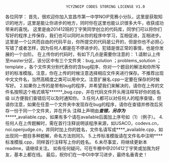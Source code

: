                                YCYZNOIP CODES STORING LICENSE V1.0
各位同学：
首先，很欢迎你加入宜昌市第一中学NOIP竞赛小分队，这里是获取知识的地方，这里是能让你进步的地方，同时你在这里也能认识很多大牛，收获成功带来的喜悦。
这里是由201412班的丁宇笑同学创立的代码库，同学们可以将你们写好的程序上传保存，我们也可以同时从你的程序中学习，互相促进，互相进步。这里是一个公共而自由的代码平台，你所提交的代码是公开的，但是你也不必担心写错了或者怎样，因为任何人都是在不停进步的，犯错是很正常的事情，也是你发展的一个台阶。
在上传你的代码时，有如下几点是需要你注意的：
1.请默认上传至master分区，该分区中有三个文件夹：bug_solution ；problems_solution ；template 。各个文件夹分别代表你的含bug程序、你对一个题目的解法和你所写好的标准模版。注意，你在上传的时候注意选择相应文件夹进行保存。不推荐出现中文文件名，当然高精度之类可以用中文。注意扩展名.cpp一定要在保存的时候写好。
2.如果你上传的是带有bug的程序，并希望我们来解决的，请你在上传的文件名按照这个格式填写******_bug.cpp，并在代码文件开头用注释写好你的姓名级
以方便我们查错后可以及时通知你。
3.任何人都可以对任何人的程序查错，但请你注意，如果在任意一个文件夹中发现存在bug的程序，请你在查错并修改后另存一份于同一个文件夹，并在开头
注释上声明由***查错，另存为********_avaliable.cpp，如果有多个请在available后面加上序号如（1）（例子）。
4.任何人在上传题解时，需在首行注释说明该程序来源，如USACO，codevs.cn，noi.openjudge.cn，并同时加上你的姓名，文件名请写成****_available.cpp，如出现同一题目多种题解，命名方法则同3。
5.上传标准模版请在文件名中注明****标准模版.cpp，同样首行注释写上你的姓名。
6.未尽事宜，将继续更新本readme，请继续关注。
如有任何疑问，可在牛棚中@201412丁宇笑或加我为好友，基本上都在线。
最后，祝你们在一中OI中学习进步，最终名垂青史！
